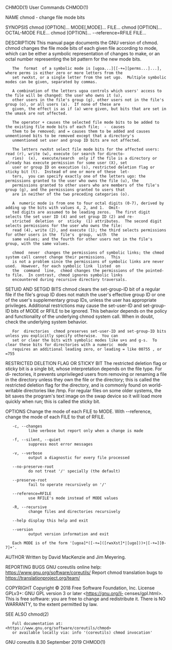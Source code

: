 CHMOD(1)                                                User Commands                                               CHMOD(1)

NAME
       chmod - change file mode bits

SYNOPSIS
       chmod [OPTION]... MODE[,MODE]... FILE...
       chmod [OPTION]... OCTAL-MODE FILE...
       chmod [OPTION]... --reference=RFILE FILE...

DESCRIPTION
       This  manual  page documents the GNU version of chmod.  chmod changes the file mode bits of each given file according
       to mode, which can be either a symbolic representation of changes to make, or an octal number  representing  the  bit
       pattern for the new mode bits.

       The  format  of a symbolic mode is [ugoa...][[-+=][perms...]...], where perms is either zero or more letters from the
       set rwxXst, or a single letter from the set ugo.  Multiple symbolic modes can be given, separated by commas.

       A combination of the letters ugoa controls which users' access to the file will be changed: the user who owns it (u),
       other users in the file's group (g), other users not in the file's group (o), or all users (a).  If none of these are
       given, the effect is as if (a) were given, but bits that are set in the umask are not affected.

       The operator + causes the selected file mode bits to be added to the existing file mode bits of each file;  -  causes
       them to be removed; and = causes them to be added and causes unmentioned bits to be removed except that a directory's
       unmentioned set user and group ID bits are not affected.

       The letters rwxXst select file mode bits for the affected users: read (r), write (w), execute (or search for directo‐
       ries)  (x),  execute/search  only if the file is a directory or already has execute permission for some user (X), set
       user or group ID on execution (s), restricted deletion flag or sticky bit (t).  Instead of one or more of these  let‐
       ters,  you can specify exactly one of the letters ugo: the permissions granted to the user who owns the file (u), the
       permissions granted to other users who are members of the file's group (g), and the permissions granted to users that
       are in neither of the two preceding categories (o).

       A  numeric mode is from one to four octal digits (0-7), derived by adding up the bits with values 4, 2, and 1.  Omit‐
       ted digits are assumed to be leading zeros.  The first digit selects the set user ID (4) and set group ID (2) and re‐
       stricted  deletion  or  sticky  (1) attributes.  The second digit selects permissions for the user who owns the file:
       read (4), write (2), and execute (1); the third selects permissions for other users in the  file's  group,  with  the
       same values; and the fourth for other users not in the file's group, with the same values.

       chmod  never  changes the permissions of symbolic links; the chmod system call cannot change their permissions.  This
       is not a problem since the permissions of symbolic links are never used.  However, for each symbolic link  listed  on
       the  command  line,  chmod changes the permissions of the pointed-to file.  In contrast, chmod ignores symbolic links
       encountered during recursive directory traversals.

SETUID AND SETGID BITS
       chmod clears the set-group-ID bit of a regular file if the file's group ID does not match the user's effective  group
       ID or one of the user's supplementary group IDs, unless the user has appropriate privileges.  Additional restrictions
       may cause the set-user-ID and set-group-ID bits of MODE or RFILE to be ignored.  This behavior depends on the  policy
       and functionality of the underlying chmod system call.  When in doubt, check the underlying system behavior.

       For  directories  chmod preserves set-user-ID and set-group-ID bits unless you explicitly specify otherwise.  You can
       set or clear the bits with symbolic modes like u+s and g-s.  To clear these bits for directories with a numeric  mode
       requires an additional leading zero, or leading = like 00755 , or =755

RESTRICTED DELETION FLAG OR STICKY BIT
       The  restricted  deletion flag or sticky bit is a single bit, whose interpretation depends on the file type.  For di‐
       rectories, it prevents unprivileged users from removing or renaming a file in the directory unless they own the  file
       or  the  directory;  this  is  called the restricted deletion flag for the directory, and is commonly found on world-
       writable directories like /tmp.  For regular files on some older systems, the bit saves the program's text  image  on
       the swap device so it will load more quickly when run; this is called the sticky bit.

OPTIONS
       Change the mode of each FILE to MODE.  With --reference, change the mode of each FILE to that of RFILE.

       -c, --changes
              like verbose but report only when a change is made

       -f, --silent, --quiet
              suppress most error messages

       -v, --verbose
              output a diagnostic for every file processed

       --no-preserve-root
              do not treat '/' specially (the default)

       --preserve-root
              fail to operate recursively on '/'

       --reference=RFILE
              use RFILE's mode instead of MODE values

       -R, --recursive
              change files and directories recursively

       --help display this help and exit

       --version
              output version information and exit

       Each MODE is of the form '[ugoa]*([-+=]([rwxXst]*|[ugo]))+|[-+=][0-7]+'.

AUTHOR
       Written by David MacKenzie and Jim Meyering.

REPORTING BUGS
       GNU coreutils online help: <https://www.gnu.org/software/coreutils/>
       Report chmod translation bugs to <https://translationproject.org/team/>

COPYRIGHT
       Copyright  ©  2018  Free  Software  Foundation, Inc.  License GPLv3+: GNU GPL version 3 or later <https://gnu.org/li‐
       censes/gpl.html>.
       This is free software: you are free to change and redistribute it.  There is NO WARRANTY, to the extent permitted  by
       law.

SEE ALSO
       chmod(2)

       Full documentation at: <https://www.gnu.org/software/coreutils/chmod>
       or available locally via: info '(coreutils) chmod invocation'

GNU coreutils 8.30                                     September 2019                                               CHMOD(1)
